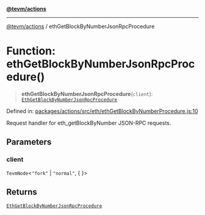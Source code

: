 [**@tevm/actions**](../README.md)

***

[@tevm/actions](../globals.md) / ethGetBlockByNumberJsonRpcProcedure

# Function: ethGetBlockByNumberJsonRpcProcedure()

> **ethGetBlockByNumberJsonRpcProcedure**(`client`): [`EthGetBlockByNumberJsonRpcProcedure`](../type-aliases/EthGetBlockByNumberJsonRpcProcedure.md)

Defined in: [packages/actions/src/eth/ethGetBlockByNumberProcedure.js:10](https://github.com/evmts/tevm-monorepo/blob/main/packages/actions/src/eth/ethGetBlockByNumberProcedure.js#L10)

Request handler for eth_getBlockByNumber JSON-RPC requests.

## Parameters

### client

`TevmNode`\<`"fork"` \| `"normal"`, \{ \}\>

## Returns

[`EthGetBlockByNumberJsonRpcProcedure`](../type-aliases/EthGetBlockByNumberJsonRpcProcedure.md)

